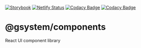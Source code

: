 [![Storybook](https://cdn.jsdelivr.net/gh/storybookjs/brand@master/badge/badge-storybook.svg)](https://objective-panini-639144.netlify.app)
 [![Netlify Status](https://api.netlify.com/api/v1/badges/4f72c65f-47f7-4f73-8a1e-1ea9afdd17cc/deploy-status)](https://app.netlify.com/sites/objective-panini-639144/deploys) [![Codacy Badge](https://api.codacy.com/project/badge/Grade/15771a8c22dd44b6a16283e09cdb977f)](https://app.codacy.com/gh/gstudioapp/gsystem?utm_source=github.com&utm_medium=referral&utm_content=gstudioapp/gsystem&utm_campaign=Badge_Grade_Dashboard) [![Codacy Badge](https://app.codacy.com/project/badge/Coverage/5a71ae4db894401399637dd07f254ca6)](https://www.codacy.com/gh/gstudioapp/gsystem?utm_source=github.com&utm_medium=referral&utm_content=gstudioapp/gsystem&utm_campaign=Badge_Coverage) 

# @gsystem/components

React UI component library
